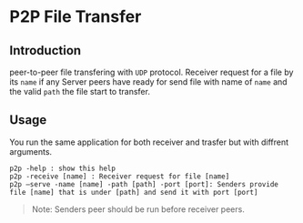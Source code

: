 # P2P File Transfer

## Introduction
peer-to-peer file transfering with `UDP` protocol. Receiver request for a file by its `name` if any Server peers have ready for send file with name of `name` and the valid `path` the file start to transfer.

## Usage
You run the same application for both receiver and trasfer but with diffrent arguments. 
```
p2p -help : show this help
p2p -receive [name] : Receiver request for file [name]
p2p –serve -name [name] -path [path] -port [port]: Senders provide file [name] that is under [path] and send it with port [port]
```
> Note: Senders peer should be run before receiver peers.
